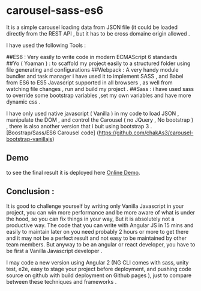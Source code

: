 # carousel-sass-es6


It is a simple carousel loading data from JSON file (it could be loaded directly from the REST API , but it has to be cross domaine origin allowed .

I have used the following Tools :

##ES6 :
 Very easily to write code in modern ECMAScript 6 standards  
##Yo ( Yoaman ) :
 to scaffold my project easily to a structured folder using file generating and configurations
##Webpack :
 A very handy module bundler  and  task manager i have used it to implement SASS , and Babel from ES6 to ES5  Javascript supported in all browsers , as well from watching file changes , run and build my project .
##Sass :
i have used sass to override some bootstrap variables ,set my own variables and have more dynamic css .



I have only used native javascript ( Vanilla ) in my code to  load JSON , manipulate the DOM , and control the Carousel ( no JQuery , No bootstrap ) , there is also another version that i buit using bootstrap 3  .[Boostrap/Sass/ES6 Carousel code]  (https://github.com/chakAs3/carousel-bootstrap-vanillajs)



## Demo
to see the final result it is deployed here [Online Demo](http://trixlabs.com/ww/carousel-no-bootstrap/).


## Conclusion :

It is good to challenge yourself by writing only Vanilla Javascript in your project, you can win more performance and be more aware of what is under the hood, so you can fix things in your way, But it is absolutely not a productive way. The code that you can write with Angular JS in 15 mins and easily to maintain later on you need probably 2 hours or more to get there and it may not be a perfect result and not easy to be maintained by other team members. But anyway to be an angular or react developer, you have to be first a Vanilla Javascript developer .

I may code a new version using Angular 2 (NG CLI comes with sass, unity test, e2e, easy to stage your project before deployment, and pushing code source on github with build deployment on Github pages  ), just to compare between these techniques and frameworks .
